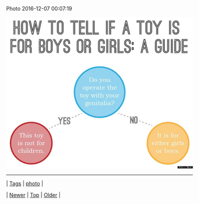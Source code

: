 <!--
title: Photo 2016-12-07 00
date: 2020-06-28T15:27:00.141Z
tags: photo
-->


Photo 2016-12-07 00:07:19

![](154139468344-0.jpg)

<!--BOTTOM-POST-NAVIGATION-->
---

| [Tags](tags.md) | [photo](tag-photo.md) |

| [Newer](154127406853.md) | [Top](index.md) | [Older](154156664987.md) |